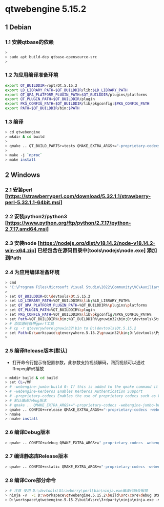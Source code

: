 # qtwebengine 5.15.2

## 1 Debian

### 1.1 安装qtbase的依赖

```bash
>
> sudo apt build-dep qtbase-opensource-src
>
```

### 1.2 为应用编译准备环境

```bash
export QT_BUILDDIR=/opt/Qt.5.15.2
export LD_LIBRARY_PATH=$QT_BUILDDIR/lib:$LD_LIBRARY_PATH
export QT_QPA_PLATFORM_PLUGIN_PATH=$QT_BUILDDIR/plugins/platforms
export QT_PLUGIN_PATH=$QT_BUILDDIR/plugin
export PKG_CONFIG_PATH=$QT_BUILDDIR/lib/pkgconfig:$PKG_CONFIG_PATH
export PATH=$QT_BUILDDIR/bin:$PATH
```

### 1.3 编译

```bash
> cd qtwebengine
> mkdir & cd build
>
> qmake .. QT_BUILD_PARTS+=tests QMAKE_EXTRA_ARGS+="-proprietary-codecs -webengine-jumbo-build 0 -system-webp -webengine-kerberos -nomake tests"
>
> make -j `nproc`
> make install
```



## 2 Windows

### 2.1 安装perl [https://strawberryperl.com/download/5.32.1.1/strawberry-perl-5.32.1.1-64bit.msi]

### 2.2 安装python2/python3 [https://www.python.org/ftp/python/2.7.17/python-2.7.17.amd64.msi]

### 2.3 安装node [https://nodejs.org/dist/v18.14.2/node-v18.14.2-win-x64.zip] 已经包含在源码目录中[tools\nodejs\node.exe] 添加到Path

### 2.4 为应用编译准备环境
```bash
> cmd
> "C:\Program Files\Microsoft Visual Studio\2022\Community\VC\Auxiliary\Build\vcvars64.bat"
>
> set QT_BUILDDIR=D:\devtools\Qt.5.15.2
> set LD_LIBRARY_PATH=%QT_BUILDDIR%\lib;%LD_LIBRARY_PATH%
> set QT_QPA_PLATFORM_PLUGIN_PATH=%QT_BUILDDIR%\plugins\platforms
> set QT_PLUGIN_PATH=%QT_BUILDDIR%\plugin
> set PKG_CONFIG_PATH=%QT_BUILDDIR%\lib\pkgconfig;%PKG_CONFIG_PATH%
> set Path=%QT_BUILDDIR%\bin;%QT_BUILDDIR%\gnuwin32\bin;D:\devtools\Strawberry\perl\bin;%Path%
> # 添加源码自带gperf工具
> # cp -r qteverywhere\gnuwin32\bin to D:\devtools\Qt.5.15.2
> set Path=D:\workspace\qteverywhere.5.15.2\gnuwin32\bin;D:\devtools\Python.2.7.17;%Path%
> 
```


### 2.5  编译Release版本[默认]

- 打开命令行提示符配置参数，此参数支持视频解码，网页视频可以通过ffmpeg解码播放

```bash
> mkdir build & cd build
> set CL=/MP
> # -webengine-jumbo-build 0: If this is added to the qmake command it will cause the 'Jumbo Build Merge Limit' to be reported as 'no' instead of 8. That turns off the jumbo build. Some distros do that to get a smaller build on some architectures such as MIPS. On x86_64 it might save a little space in the build, but the build time will increase by a very large amount.
> # -webengine-kerberos Enables Kerberos Authentication Support
> # -proprietary-codecs Enables the use of proprietary codecs such as h.264/h.265 and MP3.
> # 默认编译debug版本
> # qmake .. QMAKE_EXTRA_ARGS+="-proprietary-codecs -webengine-jumbo-build 0 -webengine-kerberos"
> qmake .. CONFIG+=release QMAKE_EXTRA_ARGS+="-proprietary-codecs -webengine-jumbo-build 0 -webengine-kerberos"
> nmake
> nmake install
```

### 2.6  编译Debug版本
```bash
> qmake .. CONFIG+=debug QMAKE_EXTRA_ARGS+="-proprietary-codecs -webengine-jumbo-build 0 -webengine-kerberos"
```

### 2.7 编译静态库Release版本
```bash
> qmake .. CONFIG+=static QMAKE_EXTRA_ARGS+="-proprietary-codecs -webengine-jumbo-build 0 -webengine-kerberos"
```

### 2.8 编译Core部分命令
```bash
> # 注意 使用 D:\devtools\Strawberry\perl\bin\ninja.exe编译代码会报错
> ninja -v  -C D:\workspace\qtwebengine.5.15.2\build\src\core\debug QtWebEngineCore
> D:\workspace\qtwebengine.5.15.2\build\src\3rdparty\ninja\ninja.exe -v  -C D:\workspace\qtwebengine.5.15.2\build\src\core\release QtWebEngineCore -k 100
```
